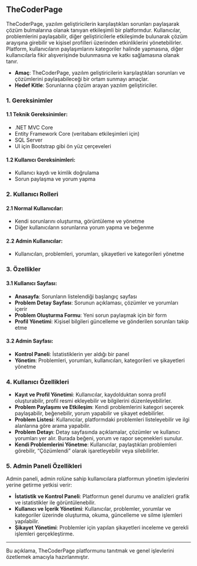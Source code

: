## TheCoderPage

TheCoderPage, yazılım geliştiricilerin karşılaştıkları sorunları paylaşarak çözüm bulmalarına olanak tanıyan etkileşimli bir platformdur. Kullanıcılar, problemlerini paylaşabilir, diğer geliştiricilerle etkileşimde bulunarak çözüm arayışına girebilir ve kişisel profilleri üzerinden etkinliklerini yönetebilirler. Platform, kullanıcıların paylaşımlarını kategoriler halinde yapmasına, diğer kullanıcılarla fikir alışverişinde bulunmasına ve katkı sağlamasına olanak tanır.

- **Amaç**: TheCoderPage, yazılım geliştiricilerin karşılaştıkları sorunları ve çözümlerini paylaşabileceği bir ortam sunmayı amaçlar.
- **Hedef Kitle**: Sorunlarına çözüm arayan yazılım geliştiriciler.

### 1. Gereksinimler

#### 1.1 Teknik Gereksinimler:
- .NET MVC Core
- Entity Framework Core (veritabanı etkileşimleri için)
- SQL Server
- UI için Bootstrap gibi ön yüz çerçeveleri

#### 1.2 Kullanıcı Gereksinimleri:
- Kullanıcı kaydı ve kimlik doğrulama
- Sorun paylaşma ve yorum yapma

### 2. Kullanıcı Rolleri

#### 2.1 Normal Kullanıcılar:
- Kendi sorunlarını oluşturma, görüntüleme ve yönetme
- Diğer kullanıcıların sorunlarına yorum yapma ve beğenme

#### 2.2 Admin Kullanıcılar:
- Kullanıcıları, problemleri, yorumları, şikayetleri ve kategorileri yönetme

### 3. Özellikler

#### 3.1 Kullanıcı Sayfası:
- **Anasayfa**: Sorunların listelendiği başlangıç sayfası
- **Problem Detay Sayfası**: Sorunun açıklaması, çözümler ve yorumları içerir
- **Problem Oluşturma Formu**: Yeni sorun paylaşmak için bir form
- **Profil Yönetimi**: Kişisel bilgileri güncelleme ve gönderilen sorunları takip etme

#### 3.2 Admin Sayfası:
- **Kontrol Paneli**: İstatistiklerin yer aldığı bir panel
- **Yönetim**: Problemleri, yorumları, kullanıcıları, kategorileri ve şikayetleri yönetme

### 4. Kullanıcı Özellikleri

- **Kayıt ve Profil Yönetimi**: Kullanıcılar, kaydolduktan sonra profil oluşturabilir, profil resmi ekleyebilir ve bilgilerini düzenleyebilirler.
- **Problem Paylaşımı ve Etkileşim**: Kendi problemlerini kategori seçerek paylaşabilir, beğenebilir, yorum yapabilir ve şikayet edebilirler.
- **Problem Listesi**: Kullanıcılar, platformdaki problemleri listeleyebilir ve ilgi alanlarına göre arama yapabilir.
- **Problem Detayı**: Detay sayfasında açıklamalar, çözümler ve kullanıcı yorumları yer alır. Burada beğeni, yorum ve rapor seçenekleri sunulur.
- **Kendi Problemlerini Yönetme**: Kullanıcılar, paylaştıkları problemleri görebilir, “Çözümlendi” olarak işaretleyebilir veya silebilirler.

### 5. Admin Paneli Özellikleri

Admin paneli, admin rolüne sahip kullanıcılara platformun yönetim işlevlerini yerine getirme yetkisi verir:
- **İstatistik ve Kontrol Paneli**: Platformun genel durumu ve analizleri grafik ve istatistikler ile görüntülenebilir.
- **Kullanıcı ve İçerik Yönetimi**: Kullanıcılar, problemler, yorumlar ve kategoriler üzerinde oluşturma, okuma, güncelleme ve silme işlemleri yapılabilir.
- **Şikayet Yönetimi**: Problemler için yapılan şikayetleri inceleme ve gerekli işlemleri gerçekleştirme.

--- 

Bu açıklama, TheCoderPage platformunu tanıtmak ve genel işlevlerini özetlemek amacıyla hazırlanmıştır.
